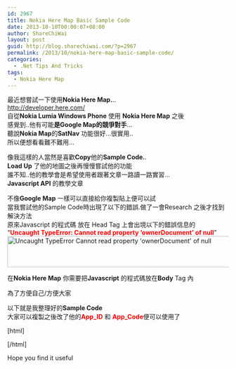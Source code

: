 ```yaml
---
id: 2967
title: Nokia Here Map Basic Sample Code
date: 2013-10-10T00:00:07+08:00
author: ShareChiWai
layout: post
guid: http://blog.sharechiwai.com/?p=2967
permalink: /2013/10/nokia-here-map-basic-sample-code/
categories:
  - .Net Tips And Tricks
tags:
  - Nokia Here Map
---
```

最近想嘗試一下使用**Nokia Here Map.**..  
<http://developer.here.com/>  
自從**Nokia Lumia Windows Phone** 使用 **Nokia Here Map** 之後  
感覺到..他有可能**是Google Map的競爭對手**&#8230;  
聽說**Nokia Map**的**SatNav** 功能很好&#8230;很實用..  
所以便想看看難不難用&#8230;

像我這樣的人當然是喜歡**Copy**他的**Sample Code.**.  
**Load Up** 了他的地圖之後再慢慢嘗試他的功能  
誰不知..他的教學會是希望使用者跟著文章一路讀一路實習&#8230;  
**Javascript API** 的教學文章

不像**Google Map** 一樣可以直接給你複製貼上便可以試  
當我嘗試他的Sample Code時出現了以下的錯誤.做了一會Research 之後才找到解決方法  
原來Javascript 的程式碼 放在 Head Tag 上會出垷以下的錯誤信息的  
&#8220;<span style="color: #ff0000;"><strong>Uncaught TypeError: Cannot read property &#8216;ownerDocument&#8217; of null</strong></span>&#8221;  
[<img class="alignnone size-full wp-image-2968" alt="Uncaught TypeError Cannot read property 'ownerDocument' of null" src="https://i1.wp.com/blog.sharechiwai.com/wp-content/uploads/2013/10/Uncaught-TypeError-Cannot-read-property-ownerDocument-of-null.jpg?resize=625%2C71" width="625" height="71" data-recalc-dims="1" />](https://i1.wp.com/blog.sharechiwai.com/wp-content/uploads/2013/10/Uncaught-TypeError-Cannot-read-property-ownerDocument-of-null.jpg)

在**Nokia Here Map** 你需要把**Javascript** 的程式碼放在**Body** Tag 內

為了方便自己/方便大家

以下就是我整理好的**Sample Code**  
大家可以複製之後改了他的<span style="color: #ff0000;"><strong>App_ID</strong> </span>和 <span style="color: #ff0000;"><strong>App_Code</strong></span>便可以使用了

[html]  
<!DOCTYPE html PUBLIC "-//W3C//DTD XHTML 1.0 Transitional//EN"  
"http://www.w3.org/TR/xhtml1/DTD/xhtml1-transitional.dtd">  
<html xmlns="http://www.w3.org/1999/xhtml">  
<head>

<meta http-equiv="X-UA-Compatible" content="IE=7; IE=EmulateIE9; IE=10" />  
<script src="http://js.api.here.com/se/2.5.3/jsl.js" type="text/javascript" charset="utf-8"></script>  
<style type="text/css">  
html {  
overflow:hidden;  
}

body {  
margin: 0;  
padding: 0;  
position: absolute;  
overflow:hidden;  
width: 100%;  
height: 100%;  
}

#mapContainer {  
width: 100%;  
height: 100%;  
left: 0;  
top: 0;  
position: absolute;  
}  
</style>

</head>  
<body>  
<div id="mapContainer"></div>  
<script type="text/javascript">  
nokia.Settings.set("app_id", "[YOUR APP ID]");  
nokia.Settings.set("app_code", "[YOUR APP CODE]");

var map = new nokia.maps.map.Display(  
document.getElementById("mapContainer"), {  
// Zoom level for the map  
zoomLevel: 10,  
// Map center coordinates  
center: [52.51, 13.4]  
}  
);  
</script>  
</body>  
</html>  
[/html]

Hope you find it useful